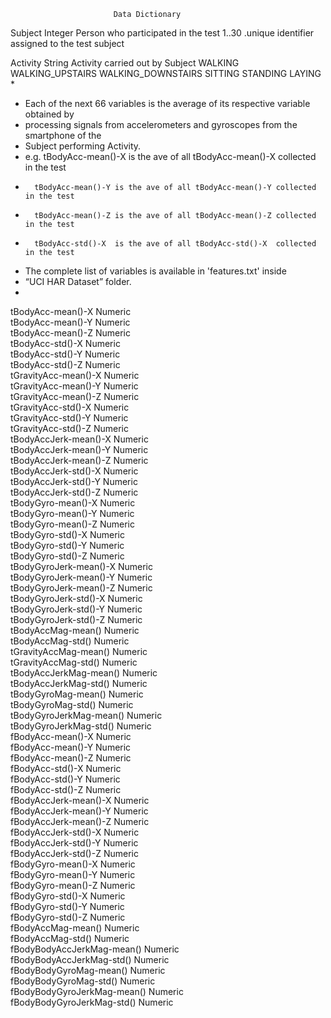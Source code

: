                            Data Dictionary

Subject     Integer
      Person who participated in the test
            1..30 .unique identifier assigned to the test subject 

Activity    String
      Activity carried out by Subject
            WALKING
            WALKING_UPSTAIRS
            WALKING_DOWNSTAIRS
            SITTING
            STANDING
            LAYING
*
* Each of the next 66 variables is the average of its respective variable obtained by
* processing signals from accelerometers and gyroscopes from the smartphone of the 
* Subject performing Activity. 
*  e.g. tBodyAcc-mean()-X is the ave of all tBodyAcc-mean()-X collected in the test
*       tBodyAcc-mean()-Y is the ave of all tBodyAcc-mean()-Y collected in the test
*       tBodyAcc-mean()-Z is the ave of all tBodyAcc-mean()-Z collected in the test
*       tBodyAcc-std()-X  is the ave of all tBodyAcc-std()-X  collected in the test
* The complete list of variables is available in 'features.txt' inside
* “UCI HAR Dataset” folder.
*

tBodyAcc-mean()-X           Numeric  
tBodyAcc-mean()-Y           Numeric  
tBodyAcc-mean()-Z           Numeric   
tBodyAcc-std()-X            Numeric  
tBodyAcc-std()-Y            Numeric  
tBodyAcc-std()-Z            Numeric  
tGravityAcc-mean()-X        Numeric  
tGravityAcc-mean()-Y        Numeric  
tGravityAcc-mean()-Z        Numeric  
tGravityAcc-std()-X         Numeric  
tGravityAcc-std()-Y         Numeric  
tGravityAcc-std()-Z         Numeric  
tBodyAccJerk-mean()-X       Numeric  
tBodyAccJerk-mean()-Y       Numeric  
tBodyAccJerk-mean()-Z       Numeric  
tBodyAccJerk-std()-X        Numeric  
tBodyAccJerk-std()-Y        Numeric  
tBodyAccJerk-std()-Z        Numeric  
tBodyGyro-mean()-X          Numeric  
tBodyGyro-mean()-Y          Numeric  
tBodyGyro-mean()-Z          Numeric  
tBodyGyro-std()-X           Numeric     
tBodyGyro-std()-Y           Numeric  
tBodyGyro-std()-Z           Numeric  
tBodyGyroJerk-mean()-X      Numeric  
tBodyGyroJerk-mean()-Y      Numeric  
tBodyGyroJerk-mean()-Z      Numeric  
tBodyGyroJerk-std()-X       Numeric  
tBodyGyroJerk-std()-Y       Numeric  
tBodyGyroJerk-std()-Z       Numeric  
tBodyAccMag-mean()          Numeric  
tBodyAccMag-std()           Numeric  
tGravityAccMag-mean()       Numeric  
tGravityAccMag-std()        Numeric  
tBodyAccJerkMag-mean()      Numeric  
tBodyAccJerkMag-std()       Numeric  
tBodyGyroMag-mean()         Numeric  
tBodyGyroMag-std()          Numeric  
tBodyGyroJerkMag-mean()     Numeric   
tBodyGyroJerkMag-std()      Numeric  
fBodyAcc-mean()-X           Numeric  
fBodyAcc-mean()-Y           Numeric  
fBodyAcc-mean()-Z           Numeric    
fBodyAcc-std()-X            Numeric  
fBodyAcc-std()-Y            Numeric  
fBodyAcc-std()-Z            Numeric  
fBodyAccJerk-mean()-X       Numeric  
fBodyAccJerk-mean()-Y       Numeric  
fBodyAccJerk-mean()-Z       Numeric  
fBodyAccJerk-std()-X        Numeric  
fBodyAccJerk-std()-Y        Numeric  
fBodyAccJerk-std()-Z        Numeric  
fBodyGyro-mean()-X          Numeric  
fBodyGyro-mean()-Y          Numeric  
fBodyGyro-mean()-Z          Numeric  
fBodyGyro-std()-X           Numeric  
fBodyGyro-std()-Y           Numeric  
fBodyGyro-std()-Z           Numeric  
fBodyAccMag-mean()          Numeric  
fBodyAccMag-std()           Numeric  
fBodyBodyAccJerkMag-mean()  Numeric  
fBodyBodyAccJerkMag-std()   Numeric  
fBodyBodyGyroMag-mean()     Numeric  
fBodyBodyGyroMag-std()      Numeric  
fBodyBodyGyroJerkMag-mean() Numeric  
fBodyBodyGyroJerkMag-std()  Numeric  

